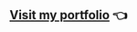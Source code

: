 ## [Visit my portfolio](https://oli.com.ar) 👈
<!--
## Hi there 👋, my name is Oliver
### I am full stack developer and data designer
-->
<!--
**Obalfour/Obalfour** is a ✨ _special_ ✨ repository because its `README.md` (this file) appears on your GitHub profile.

Here are some ideas to get you started:

- 🔭 I’m currently working on ...
- 🌱 I’m currently learning ...
- 👯 I’m looking to collaborate on ...
- 🤔 I’m looking for help with ...
- 💬 Ask me about ...
- 📫 How to reach me: ...
- 😄 Pronouns: ...
- ⚡ Fun fact: ...
-->
<!--
### My Projects

#### CryptoPokes

A Pokémon Trading Card Game using ERC 721 Non-Fungible Tokens only available in the Kovan Network.

[Available here](https://obalfour.github.io/CryptoPokes)

Together with my classmates Agustín Golmar and Marcos Ariel Atar, we wrote an [article on Medium](https://oliver-balfour.medium.com/chainlink-the-decentralized-oracle-70f3bc95007b) about Chainlink Labs and how to implement a lottery for minting a special token in the project.

![Cryptopokes thumbnail](https://raw.githubusercontent.com/Obalfour/CryptoPokes/main/frontend/public/site-prev.png)

#### Infovis Portfolio

Data visualizations about a variety of topics. [Available here](https://obalfour.github.io/infovis-itba/index.html)

![infovis thumbnail](https://raw.githubusercontent.com/Obalfour/infovis-itba/gh-pages/portfolio.png)

#### Asteroids

Mobile project for Android of my own version of the classic game asteroids with nyan cat as its main character.

![Game](https://i.imgur.com/xtChlFj.jpg)

#### Chatbot Estebank

Estebank is a chatbot created to assist clients of the bank XYZ using IBM Watson Assistant.

[Try it out](https://assistant-chat-us-south.watsonplatform.net/web/public/d0284f6b-b38e-4428-b97f-0e4350f0b2b4)

[Also works on facebook](https://www.facebook.com/Bank-XYZ-109571717073527) 

<p align="center">
  <img src="https://i.imgur.com/Er8cwDa.png" alt="Estebank logo"/>
</p>

#### Facial Recognition

Assignment about implementing a facial recognition software.

[Find out more](https://github.com/Obalfour/MNA-2019/blob/master/doc/Reconocimiento%20Facial%20M%C3%A9todos%20Num%C3%A9ricos%20Avanzados%20(93.75).pdf)

[<img src='https://cdn.jsdelivr.net/npm/simple-icons@3.0.1/icons/github.svg' alt='github' height='40'>](https://github.com/Obalfour)  [<img src='https://cdn.jsdelivr.net/npm/simple-icons@3.0.1/icons/linkedin.svg' alt='linkedin' height='40'>](https://www.linkedin.com/in/oliver-balfour-b93961195/)  [<img src='https://cdn.jsdelivr.net/npm/simple-icons@3.0.1/icons/medium.svg' alt='medium' height='40'>](https://oliver-balfour.medium.com/)  
-->
